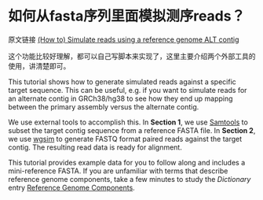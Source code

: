 # 如何从fasta序列里面模拟测序reads？

原文链接 [ (How to) Simulate reads using a reference genome ALT contig](https://software.broadinstitute.org/gatk/documentation/article?id=7859)

这个功能比较好理解，都可以自己写脚本来实现了，这里主要介绍两个外部工具的使用，讲清楚即可。



This tutorial shows how to generate simulated reads against a specific target sequence. This can be useful, e.g. if you want to simulate reads for an alternate contig in GRCh38/hg38 to see how they end up mapping between the primary assembly versus the alternate contig.

We use external tools to accomplish this. In **Section 1**, we use [Samtools](http://www.htslib.org/) to subset the target contig sequence from a reference FASTA file. In **Section 2**, we use [wgsim](https://github.com/lh3/wgsim) to generate FASTQ format paired reads against the target contig. The resulting read data is ready for alignment.

This tutorial provides example data for you to follow along and includes a mini-reference FASTA. If you are unfamiliar with terms that describe reference genome components, take a few minutes to study the *Dictionary* entry [Reference Genome Components](http://gatkforums.broadinstitute.org/dsde/discussion/7857).

